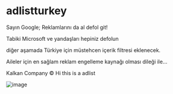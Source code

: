 # adlistturkey





Sayın Google; Reklamlarını da al defol git!


Tabiki Microsoft ve yandaşları hepiniz defolun



diğer aşamada Türkiye için müstehcen içerik filtresi eklenecek.


Aileler için en sağlam reklam engelleme kaynağı olması dileği ile...




Kalkan Company ©
Hi this is a adlist



![image](https://user-images.githubusercontent.com/59330779/174315049-1d24e5d8-1c7b-4aca-b5dd-dfe6609e4724.png)
